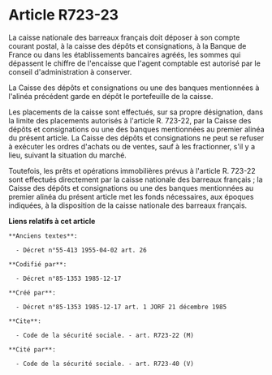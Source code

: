 # Article R723-23

La caisse nationale des barreaux français doit déposer à son compte courant postal, à la caisse des dépôts et consignations,
à la Banque de France ou dans les établissements bancaires agréés, les sommes qui dépassent le chiffre de l'encaisse que
l'agent comptable est autorisé par le conseil d'administration à conserver. 

La Caisse des dépôts et consignations ou une des banques mentionnées à l'alinéa précédent garde en dépôt le portefeuille de
la caisse. 

Les placements de la caisse sont effectués, sur sa propre désignation, dans la limite des placements autorisés à l'article R.
723-22, par la Caisse des dépôts et consignations ou une des banques mentionnées au premier alinéa du présent article. La
Caisse des dépôts et consignations ne peut se refuser à exécuter les ordres d'achats ou de ventes, sauf à les fractionner,
s'il y a lieu, suivant la situation du marché. 

Toutefois, les prêts et opérations immobilières prévus à l'article R. 723-22 sont effectués directement par la caisse
nationale des barreaux français ; la Caisse des dépôts et consignations ou une des banques mentionnées au premier alinéa du
présent article met les fonds nécessaires, aux époques indiquées, à la disposition de la caisse nationale des barreaux
français.

**Liens relatifs à cet article**

	**Anciens textes**:

	  - Décret n°55-413 1955-04-02 art. 26

	**Codifié par**:

	  - Décret n°85-1353 1985-12-17

	**Créé par**:

	  - Décret n°85-1353 1985-12-17 art. 1 JORF 21 décembre 1985

	**Cite**:

	  - Code de la sécurité sociale. - art. R723-22 (M)

	**Cité par**:

	  - Code de la sécurité sociale. - art. R723-40 (V)
